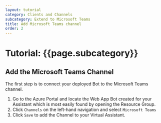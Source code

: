 ```yaml
---
layout: tutorial
category: Clients and Channels
subcategory: Extend to Microsoft Teams
title: Add Microsoft Teams channel
order: 2
---
```


# Tutorial: {{page.subcategory}}

## Add the Microsoft Teams Channel

The first step is to connect your deployed Bot to the Microsoft Teams channel.

1. Go to the Azure Portal and locate the Web App Bot created for your Assistant which is most easily found by opening the Resource Group.
2. Click `Channels` on the left-hand navigation and select `Microsoft Teams`
3. Click `Save` to add the Channel to your Virtual Assistant.